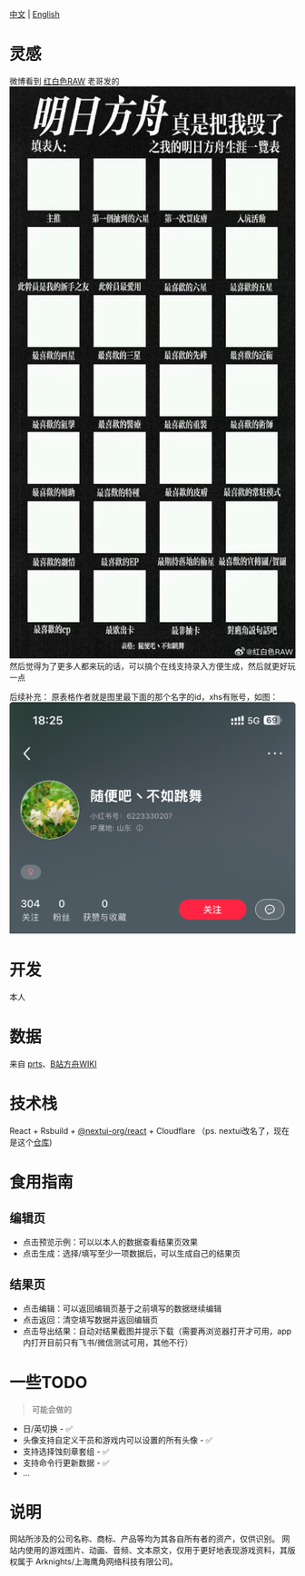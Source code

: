 [中文](./README.md) | [English](./README_EN.md)
# 灵感 

微博看到 [红白色RAW](https://weibo.com/u/2940601822) 老哥发的 ![](./src/assets/img_v3_02gq_7ed31f29-4562-44e3-b3e9-fc76fea30ecg.png)然后觉得为了更多人都来玩的话，可以搞个在线支持录入方便生成，然后就更好玩一点

后续补充：
原表格作者就是图里最下面的那个名字的id，xhs有账号，如图：
![](./src/assets/xhs.jpg)

# 开发

本人

# 数据

来自 [prts](https://prts.wiki/w/%E9%A6%96%E9%A1%B5)、[B站方舟WIKI](https://wiki.biligame.com/arknights/%E9%A6%96%E9%A1%B5)

# 技术栈

React + Rsbuild + [@nextui-org/react](https://nextui.org/docs/frameworks/vite) + Cloudflare （ps. nextui改名了，现在是这个[仓库](https://github.com/heroui-inc/heroui))

# 食用指南

## 编辑页

- 点击预览示例：可以以本人的数据查看结果页效果
- 点击生成：选择/填写至少一项数据后，可以生成自己的结果页

## 结果页

- 点击编辑：可以返回编辑页基于之前填写的数据继续编辑
- 点击返回：清空填写数据并返回编辑页
- 点击导出结果：自动对结果截图并提示下载（需要再浏览器打开才可用，app内打开目前只有飞书/微信测试可用，其他不行）

# 一些TODO

> 可能会做的

- 日/英切换 - ✅
- 头像支持自定义干员和游戏内可以设置的所有头像 - ✅
- 支持选择蚀刻章套组 - ✅ 
- 支持命令行更新数据 - ✅
- ...

# 说明

网站所涉及的公司名称、商标、产品等均为其各自所有者的资产，仅供识别。
网站内使用的游戏图片、动画、音频、文本原文，仅用于更好地表现游戏资料，其版权属于 Arknights/上海鹰角网络科技有限公司。

